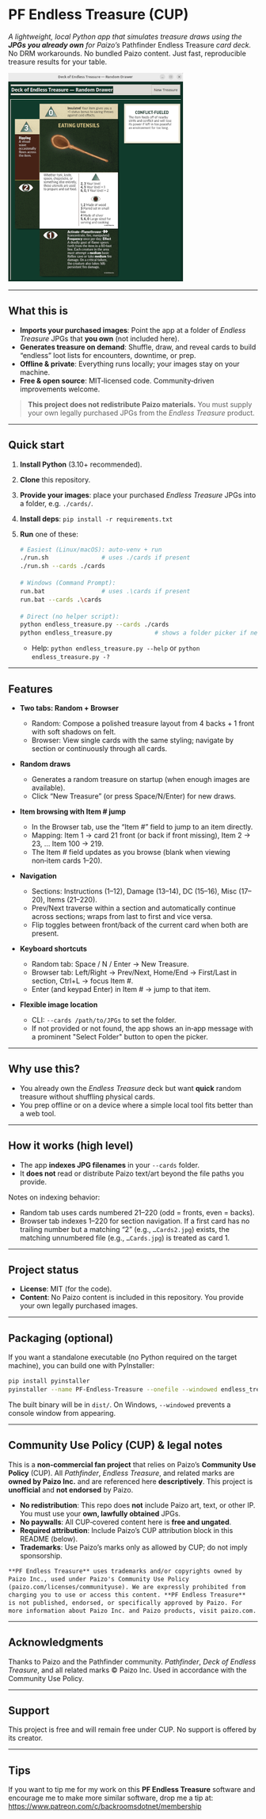# PF Endless Treasure (CUP)

*A lightweight, local Python app that simulates treasure draws using the **JPGs you already own** for Paizo’s* Pathfinder Endless Treasure *card deck.*
No DRM workarounds. No bundled Paizo content. Just fast, reproducible treasure results for your table.

![Random Treasures](./random_treasure.png)

---

## What this is

* **Imports your purchased images**: Point the app at a folder of *Endless Treasure* JPGs that **you own** (not included here).
* **Generates treasure on demand**: Shuffle, draw, and reveal cards to build “endless” loot lists for encounters, downtime, or prep.
* **Offline & private**: Everything runs locally; your images stay on your machine.
* **Free & open source**: MIT‑licensed code. Community‑driven improvements welcome.

> **This project does not redistribute Paizo materials.** You must supply your own legally purchased JPGs from the *Endless Treasure* product.

---

## Quick start

1. **Install Python** (3.10+ recommended).
2. **Clone** this repository.
3. **Provide your images**: place your purchased *Endless Treasure* JPGs into a folder, e.g. `./cards/`.
4. **Install deps**: `pip install -r requirements.txt`
5. **Run** one of these:

   ```bash
   # Easiest (Linux/macOS): auto-venv + run
   ./run.sh               # uses ./cards if present
   ./run.sh --cards ./cards

   # Windows (Command Prompt):
   run.bat                # uses .\cards if present
   run.bat --cards .\cards

   # Direct (no helper script):
   python endless_treasure.py --cards ./cards
   python endless_treasure.py            # shows a folder picker if needed
   ```

   - Help: `python endless_treasure.py --help` or `python endless_treasure.py -?`

---

## Features

* **Two tabs: Random + Browser**
  - Random: Compose a polished treasure layout from 4 backs + 1 front with soft shadows on felt.
  - Browser: View single cards with the same styling; navigate by section or continuously through all cards.

* **Random draws**
  - Generates a random treasure on startup (when enough images are available).
  - Click “New Treasure” (or press Space/N/Enter) for new draws.

* **Item browsing with Item # jump**
  - In the Browser tab, use the “Item #” field to jump to an item directly.
  - Mapping: Item 1 → card 21 front (or back if front missing), Item 2 → 23, … Item 100 → 219.
  - The Item # field updates as you browse (blank when viewing non‑item cards 1–20).

* **Navigation**
  - Sections: Instructions (1–12), Damage (13–14), DC (15–16), Misc (17–20), Items (21–220).
  - Prev/Next traverse within a section and automatically continue across sections; wraps from last to first and vice versa.
  - Flip toggles between front/back of the current card when both are present.

* **Keyboard shortcuts**
  - Random tab: Space / N / Enter → New Treasure.
  - Browser tab: Left/Right → Prev/Next, Home/End → First/Last in section, Ctrl+L → focus Item #.
  - Enter (and keypad Enter) in Item # → jump to that item.

* **Flexible image location**
  - CLI: `--cards /path/to/JPGs` to set the folder.
  - If not provided or not found, the app shows an in‑app message with a prominent "Select Folder" button to open the picker.


---

## Why use this?

* You already own the *Endless Treasure* deck but want **quick** random treasure without shuffling physical cards.
* You prep offline or on a device where a simple local tool fits better than a web tool.

---

## How it works (high level)

* The app **indexes JPG filenames** in your `--cards` folder.
* It **does not** read or distribute Paizo text/art beyond the file paths you provide.

Notes on indexing behavior:
- Random tab uses cards numbered 21–220 (odd = fronts, even = backs).
- Browser tab indexes 1–220 for section navigation. If a first card has no trailing number but a matching “2” (e.g., `…Cards2.jpg`) exists, the matching unnumbered file (e.g., `…Cards.jpg`) is treated as card 1.

---

## Project status

* **License**: MIT (for the code).
* **Content**: No Paizo content is included in this repository. You provide your own legally purchased images.

---

## Packaging (optional)

If you want a standalone executable (no Python required on the target machine), you can build one with PyInstaller:

```bash
pip install pyinstaller
pyinstaller --name PF-Endless-Treasure --onefile --windowed endless_treasure.py
```

The built binary will be in `dist/`. On Windows, `--windowed` prevents a console window from appearing.

---

## Community Use Policy (CUP) & legal notes

This is a **non‑commercial fan project** that relies on Paizo’s **Community Use Policy** (CUP). All *Pathfinder*, *Endless Treasure*, and related marks are **owned by Paizo Inc.** and are referenced here **descriptively**. This project is **unofficial** and **not endorsed** by Paizo.

* **No redistribution**: This repo does **not** include Paizo art, text, or other IP. You must use your **own, lawfully obtained** JPGs.
* **No paywalls**: All CUP‑covered content here is **free and ungated**.
* **Required attribution**: Include Paizo’s CUP attribution block in this README (below).
* **Trademarks**: Use Paizo’s marks only as allowed by CUP; do not imply sponsorship.

 ```
 **PF Endless Treasure** uses trademarks and/or copyrights owned by Paizo Inc., used under Paizo's Community Use Policy
(paizo.com/licenses/communityuse). We are expressly prohibited from charging you to use or access this content. **PF Endless Treasure**
 is not published, endorsed, or specifically approved by Paizo. For more information about Paizo Inc. and Paizo products, visit paizo.com.
```

---

## Acknowledgments

Thanks to Paizo and the Pathfinder community. *Pathfinder*, *Deck of Endless Treasure*, and all related marks © Paizo Inc. Used in accordance with the Community Use Policy.

---

## Support

This project is free and will remain free under CUP. No support is offered by its creator.

---

## Tips

If you want to tip me for my work on this **PF Endless Treasure** software and encourage me to make more similar software, drop me a tip at: https://www.patreon.com/c/backroomsdotnet/membership
